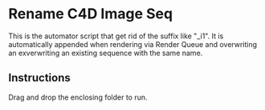 # Rename C4D Image Seq

This is the automator script that get rid of the suffix like "_i1". It is automatically appended when rendering via Render Queue and overwriting an exverwriting an existing sequence with the same name.

## Instructions

Drag and drop the enclosing folder to run.
